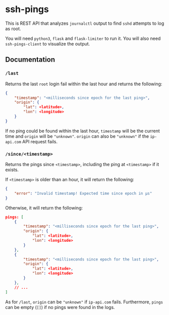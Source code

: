 ssh-pings
=========

This is REST API that analyzes `journalctl` output to find `sshd` attempts to log as root.

You will need `python3`, `flask` and `flask-limiter` to run it. You will also need `ssh-pings-client` to visualize the output.

Documentation
-------------

### `/last`

Returns the last `root` login fail within the last hour and returns the following:
```JSON
{
    "timestamp": "<milliseconds since epoch for the last ping>",
    "origin": {
        "lat": <latitude>,
        "lon": <longitude>
    }
}
```

If no ping could be found within the last hour, `timestamp` will be the current time and `origin` will be `"unknown"`. `origin` can also be `"unknown"` if the `ip-api.com` API request fails.

### `/since/<timestamp>`

Returns the pings since `<timestamp>`, including the ping at `<timestamp>` if it exists.

If `<timestamp>` is older than an hour, it will return the following:

```JSON
{
    "error": "Invalid timestamp! Expected time since epoch in µs"
}
```

Otherwise, it will return the following:

```JSON
pings: [
    {
        "timestamp": "<milliseconds since epoch for the last ping>",
        "origin": {
            "lat": <latitude>,
            "lon": <longitude>
        }
    },
    {
        "timestamp": "<milliseconds since epoch for the last ping>",
        "origin": {
            "lat": <latitude>,
            "lon": <longitude>
        }
    },
    // ...
]
```

As for `/last`, `origin` can be `"unknown"` if `ip-api.com` fails. Furthermore, `pings` can be empty (`[]`) if no pings were found in the logs.
